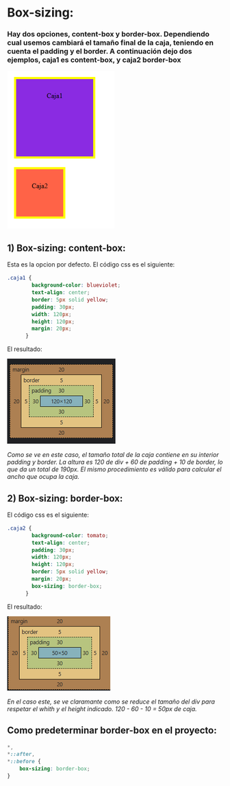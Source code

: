 # Box-sizing:

### Hay dos opciones, content-box y border-box. Dependiendo cual usemos cambiará el tamaño final de la caja, teniendo en cuenta el padding y el border. A continuación dejo dos ejemplos, caja1 es content-box, y caja2 border-box

![Alt text](../img/image.png)

## 1) Box-sizing: content-box:

Esta es la opcion por defecto.
El código css es el siguiente:

```CSS
.caja1 {
        background-color: blueviolet;
        text-align: center;
        border: 5px solid yellow;
        padding: 30px;
        width: 120px;
        height: 120px;
        margin: 20px;
      }
```

El resultado:

![Alt text](../img/image2.png)

_Como se ve en este caso, el tamaño total de la caja contiene en su interior padding y border. La altura es 120 de div + 60 de padding + 10 de border, lo que da un total de 190px. El mismo procedimiento es válido para calcular el ancho que ocupa la caja._

## 2) Box-sizing: border-box:

El código css es el siguiente:

```CSS
.caja2 {
        background-color: tomato;
        text-align: center;
        padding: 30px;
        width: 120px;
        height: 120px;
        border: 5px solid yellow;
        margin: 20px;
        box-sizing: border-box;
      }
```

El resultado:

![Alt text](../img/image3.png)

_En el caso este, se ve claramante como se reduce el tamaño del div para respetar el whith y el height indicado. 120 - 60 - 10 = 50px de caja._

## Como predeterminar border-box en el proyecto:

```CSS
*,
*::after,
*::before {
    box-sizing: border-box;
}
```
